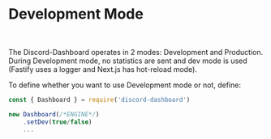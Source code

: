 # Development Mode <Badge type="info" text="OPTIONAL" />
<br/>
<Badge type="danger" text="NOTE: Do not use this mode unless you are creating your own Theme. Using this with a Theme downloaded from NPM will cause an error as NPM module contains only build files." />

The Discord-Dashboard operates in 2 modes: Development and Production. During Development mode, no statistics are sent and dev mode is used (Fastify uses a logger and Next.js has hot-reload mode).

To define whether you want to use Development mode or not, define:

```js
const { Dashboard } = require('discord-dashboard')

new Dashboard(/*ENGINE*/)
    .setDev(true/false)
    ...
```
